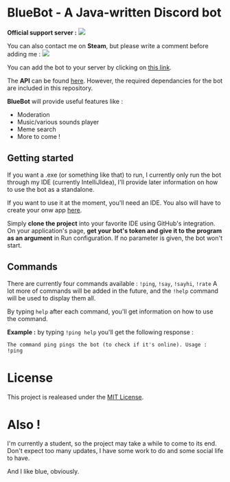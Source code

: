 # BlueBot - A Java-written Discord bot

**Official support server :** [<img src="https://discordapp.com/api/guilds/268853008455041025/widget.png?style=shield">](https://discord.gg/rSekkJv)

You can also contact me on **Steam**, but please write a comment before adding me : [<img src="https://img.shields.io/badge/Steam-Bluered Mind-blue.svg">](http://steamcommunity.com/id/blueredmind)

You can add the bot to your server by clicking on [this link](https://discordapp.com/oauth2/authorize?client_id=268420199370194944&scope=bot&permissions=-1).

The **API** can be found [here](https://github.com/DV8FromTheWorld/JDA).
However, the required dependancies for the bot are included in this repository.

**BlueBot** will provide useful features like :
* Moderation
* Music/various sounds player
* Meme search
* More to come !

## Getting started

If you want a .exe (or something like that) to run, I currently only run the bot through my IDE (currently IntelliJIdea), I'll provide later information on how to use the bot as a standalone.

If you want to use it at the moment, you'll need an IDE.
You also will have to create your onw app [here](https://discordapp.com/login?redirect_to=/developers/applications/me).

Simply **clone the project** into your favorite IDE using GitHub's integration. 
On your application's page, **get your bot's token and give it to the program as an argument** in Run configuration. If no parameter is given, the bot won't start.

## Commands

There are currently four commands available : ```!ping```, ```!say```, ```!sayhi```, ```!rate```
A lot more of commands will be added in the future, and the ```!help``` command will be used to display them all.

By typing ```help``` after each command, you'll get information on how to use the command. 

**Example :** by typing ```!ping help``` you'll get the following response : 
```
The command ping pings the bot (to check if it's online). Usage : !ping
```


# License

This project is realeased under the [MIT License](https://github.com/thibautbessone/DiscordBlueBot/blob/master/LICENSE).

# Also !

I'm currently a student, so the project may take a while to come to its end. Don't expect too many updates, I have some work to do and some social life to have.


And I like blue, obviously.
